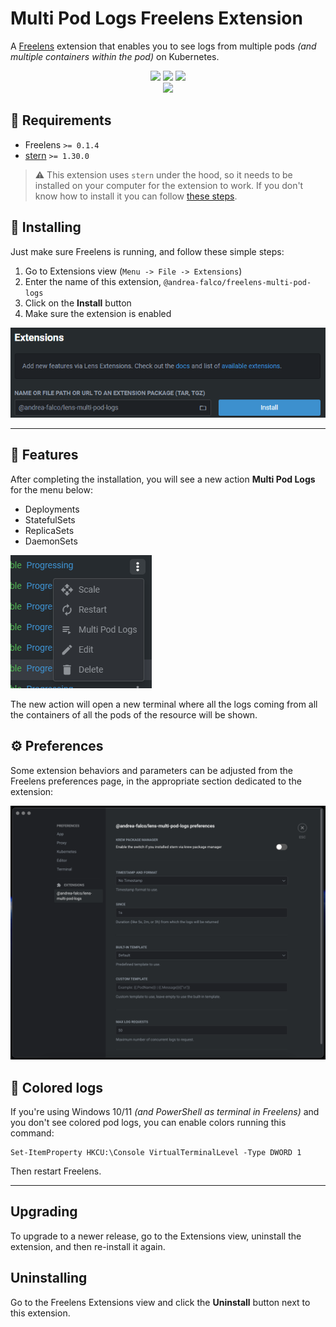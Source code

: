 # Multi Pod Logs Freelens Extension
A [Freelens](https://github.com/freelensapp/freelens) extension that enables you to see logs from multiple pods *(and multiple containers within the pod)* on Kubernetes.

<p align="center">
 <img src="https://img.shields.io/github/license/andrea-falco/freelens-multi-pod-logs" /> <img src="https://img.shields.io/npm/dw/%40andrea-falco%2Ffreelens-multi-pod-logs" /> <img src="https://img.shields.io/npm/dt/%40andrea-falco%2Ffreelens-multi-pod-logs" />
 <br>
 <a href="https://ko-fi.com/A0A8J3CMJ"><img src="https://ko-fi.com/img/githubbutton_sm.svg" /></a>
</p>

## 🚧 Requirements
- Freelens `>= 0.1.4`
- [stern](https://github.com/stern/stern/releases) `>= 1.30.0`
> ⚠️ This extension uses `stern` under the hood, so it needs to be installed on your computer for the extension to work.
> If you don't know how to install it you can follow [these steps](STERN.md).

## 🧰 Installing
Just make sure Freelens is running, and follow these simple steps:

 1. Go to Extensions view (`Menu -> File -> Extensions`)
 2. Enter the name of this extension, `@andrea-falco/freelens-multi-pod-logs`
 3. Click on the **Install** button
 4. Make sure the extension is enabled

![install-by-name](img/install.png)

---

## 🚀 Features
After completing the installation, you will see a new action **Multi Pod Logs** for the menu below:
- Deployments
- StatefulSets
- ReplicaSets
- DaemonSets

![multi-pod-logs-menu](img/deployment-menu.png)

The new action will open a new terminal where all the logs coming from all the containers of all the pods of the resource will be shown.

## ⚙️ Preferences
Some extension behaviors and parameters can be adjusted from the Freelens preferences page, in the appropriate section dedicated to the extension:

![preferences](img/preferences.png)

## 🎨 Colored logs
If you're using Windows 10/11 *(and PowerShell as terminal in Freelens)* and you don't see colored pod logs, you can enable colors running this command:

```
Set-ItemProperty HKCU:\Console VirtualTerminalLevel -Type DWORD 1
```

Then restart Freelens.

---

## Upgrading
To upgrade to a newer release, go to the Extensions view, uninstall the extension, and then re-install it again.

## Uninstalling
Go to the Freelens Extensions view and click the **Uninstall** button next to this extension.
